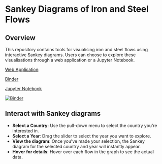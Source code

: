 # Sankey Diagrams of Iron and Steel Flows

## Overview
This repository contains tools for visualising iron and steel flows using interactive Sankey diagrams. Users can choose to explore these visualisations through a web application or a Jupyter Notebook.

[Web Application](https://steel-flows-sankey.streamlit.app/)

[Binder](https://mybinder.org/v2/gh/takumawatari/steel-flows-sankey/main?labpath=Interactive_Sankey_Steel.ipynb)

[Jupyter Notebook](https://github.com/takumawatari/steel-flows-sankey/blob/main/Interactive_Sankey_Steel.ipynb)

[![Binder](https://mybinder.org/badge_logo.svg)](https://mybinder.org/v2/gh/takumawatari/steel-flows-sankey/main?labpath=Interactive_Sankey_Steel.ipynb)

## Interact with Sankey diagrams
- **Select a Country**: Use the pull-down menu to select the country you're interested in.
- **Select a Year**: Drag the slider to select the year you want to explore.
- **View the diagram**: Once you've made your selection, the Sankey diagram for the selected country and year will instantly appear.
- **Hover for details**: Hover over each flow in the graph to see the actual data.
